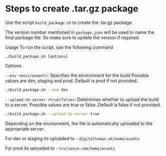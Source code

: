 # Steps to create .tar.gz package

Use the script ```build_package.sh``` to create the .tar.gz package.

The version number mentioned in ```package.json``` will be used to name the final package file.
So make sure to update the version if required.

Usage
To run the script, use the following command
```
./build_package.sh [options]
```

Options

`--env <environment>`: Specifies the environment for the build Possible values are dev, staging and prod. Default is prod if not provided.
```bash
./build_package.sh --env dev
```

`--upload-to-server <true|false>`: Determines whether to upload the build to a server. Possible values are true or false. Default is false if not provided.
```bash
./build_package.sh --upload-to-server true
```

Depending on the environment, the file is automatically uploaded to the appropriate server:

For dev or staging its uploaded to - ```digitalhuman.uk/home/assets```

For prod its uploaded to - ```trulience.com/home/assets```
